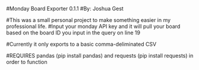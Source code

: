 #Monday Board Exporter 0.1.1 
#By: Joshua Gest

#This was a small personal project to make something easier in my professional life.
#Input your monday API key and it will pull your board based on the board ID you input in the query on line 19

#Currently it only exports to a basic comma-deliminated CSV

#REQUIRES pandas (pip install pandas) and requests (pip install requests) in order to function
